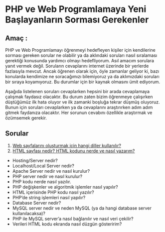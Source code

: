 PHP ve Web Programlamaya Yeni Başlayanların Sorması Gerekenler
==============================================================

## Amaç : ##
PHP ve Web Programlamayı öğrenmeyi hedefleyen kişiler için kendilerine sorması gereken sorular ne olabilir ya da aklındaki soruları nasıl sıralaması gerektiği konusunda yardımcı olmayı hedefliyorum. Asıl amacım sorulara yanıt vermek değil. Soruların cevaplarını internet üzerinde bir yerlerde fazlasıyla mevcut. Ancak öğrenen olarak için, öyle zamanlar geliyor ki, bazı konularda kendimize ne soracağımızı bilemiyoruz ya da aklımızdaki soruları bir sıraya koyamıyoruz. Bu durumlar için bir kaynak olmasını ümit ediyorum.

Aşağıda listelenen soruları cevaplarken hepsini bir arada cevaplamaya çalışmak faydasız olacaktır. Bu durum zaten bizim öğrenmeye çalışırken düştüğümüz ilk hata oluyor ve ilk zamanki boşluğa tekrar düşmüş oluyoruz. Bunun için soruları cevaplarken  ya da cevaplarını araştırırken adım adım gitmek faydanıza olacaktır. Her sorunun cevabını özellikle araştırmak ve özümsemek gerekir.

## Sorular ##
1. [Web sayfalarını oluşturmak için hangi diller kullanılır?](https://github.com/hkulekci/Web-Programming-with-PHP/wiki/Web-sayfalar%C4%B1n%C4%B1-olu%C5%9Fturmak-i%C3%A7in-hangi-diller-kullan%C4%B1l%C4%B1r%3F)
2. [HTML sayfası nedir? HTML kodunu nerde ve nasıl yazarım?](https://github.com/hkulekci/Web-Programming-with-PHP/wiki/HTML-sayfas%C4%B1-nedir%3F-HTML-kodunu-nerde-ve-nas%C4%B1l-yazar%C4%B1m%3F)
* Hosting/Server nedir?
* Localhost/Local Server nedir?
* Apache Server nedir ve nasıl kurulur?
* PHP server nedir ve nasıl kurulur?
* PHP kodu nerde nasıl yazılır.
* PHP değişkenler ve algoritmik işlemler nasıl yapılır?
* HTML içerisinde PHP kodu nasıl yazılır?
* PHP’de string işlemleri nasıl yapılır?
* Database Server nedir?
* MySQL server nedir ve neden MySQL (ya da hangi database server kullanılacaksa)?
* PHP ile MySQL server’a nasıl bağlanılır ve nasıl veri çekilir?
* Verileri HTML kodu ekranda nasıl düzgün gösteririm?

